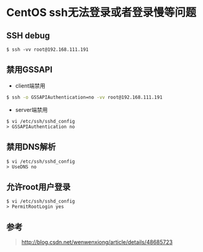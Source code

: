 # CentOS ssh无法登录或者登录慢等问题

## SSH debug
```
$ ssh -vv root@192.168.111.191
```

## 禁用GSSAPI
- client端禁用
```bash
$ ssh -o GSSAPIAuthentication=no -vv root@192.168.111.191
```
- server端禁用
```
$ vi /etc/ssh/sshd_config
> GSSAPIAuthentication no
```

## 禁用DNS解析
```
$ vi /etc/ssh/sshd_config
> UseDNS no
```

## 允许root用户登录
```
$ vi /etc/ssh/sshd_config
> PermitRootLogin yes
```

## 参考
> http://blog.csdn.net/wenwenxiong/article/details/48685723
